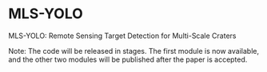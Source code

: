 # MLS-YOLO
MLS-YOLO: Remote Sensing Target Detection for  Multi-Scale Craters



Note: The code will be released in stages. The first module is now available, and the other two modules will be published after the paper is accepted.
